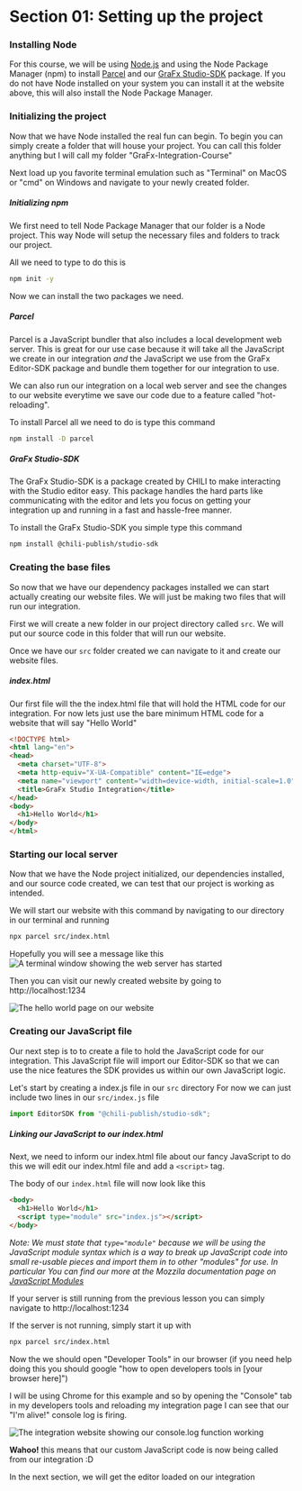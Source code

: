 # Section 01: Setting up the project

### Installing Node
For this course, we will be using [Node.js](https://nodejs.org/) and using the Node Package Manager (npm) to install [Parcel](https://parceljs.org/getting-started/webapp/) and our [GraFx Studio-SDK](https://www.npmjs.com/package/@chili-publish/studio-sdk) package. If you do not have Node installed on your system you can install it at the website above, this will also install the Node Package Manager.

### Initializing the project

Now that we have Node installed the real fun can begin. To begin you can simply create a folder that will house your project. You can call this folder anything but I will call my folder "GraFx-Integration-Course"

Next load up you favorite terminal emulation such as "Terminal" on MacOS or "cmd" on Windows and navigate to your newly created folder.

##### Initializing npm
We first need to tell Node Package Manager that our folder is a Node project. This way Node will setup the necessary files and folders to track our project.

All we need to type to do this is
```sh
npm init -y
```

Now we can install the two packages we need.
##### Parcel
Parcel is a JavaScript bundler that also includes a local development web server. This is great for our use case because it will take all the JavaScript we create in our integration _and_ the JavaScript we use from the GraFx Editor-SDK package and bundle them together for our integration to use.

We can also run our integration on a local web server and see the changes to our website everytime we save our code due to a feature called "hot-reloading".

To install Parcel all we need to do is type this command
```sh
npm install -D parcel
```

##### GraFx Studio-SDK
The GraFx Studio-SDK is a package created by CHILI to make interacting with the Studio editor easy. This package handles the hard parts like communicating with the editor and lets you focus on getting your integration up and running in a fast and hassle-free manner.

To install the GraFx Studio-SDK you simple type this command
```sh
npm install @chili-publish/studio-sdk
```

### Creating the base files
So now that we have our dependency packages installed we can start actually creating our website files. We will just be making two files that will run our integration.

First we will create a new folder in our project directory called `src`. We will put our source code in this folder that will run our website.

Once we have our `src` folder created we can navigate to it and create our website files.

##### index.html
Our first file will the the index.html file that will hold the HTML code for our integration. For now lets just use the bare minimum HTML code for a website that will say "Hello World"
```html
<!DOCTYPE html>
<html lang="en">
<head>
  <meta charset="UTF-8">
  <meta http-equiv="X-UA-Compatible" content="IE=edge">
  <meta name="viewport" content="width=device-width, initial-scale=1.0">
  <title>GraFx Studio Integration</title>
</head>
<body>
  <h1>Hello World</h1>
</body>
</html>
```

### Starting our local server
Now that we have the Node project initialized, our dependencies installed, and our source code created, we can test that our project is working as intended.

We will start our website with this command by navigating to our directory in our terminal and running
```sh
npx parcel src/index.html
```

Hopefully you will see a message like this
![A terminal window showing the web server has started](../assets/1-Setting-up-Project/server-started.png)

Then you can visit our newly created website by going to
http://localhost:1234

![The hello world page on our website](../assets/1-Setting-up-Project/hello-world.png)

### Creating our JavaScript file
Our next step is to to create a file to hold the JavaScript code for our integration. This JavaScript file will import our Editor-SDK so that we can use the nice features the SDK provides us within our own JavaScript logic.

Let's start by creating a index.js file in our `src` directory
For now we can just include two lines in our `src/index.js` file
```javascript
import EditorSDK from "@chili-publish/studio-sdk";
```

##### Linking our JavaScript to our index.html
Next, we need to inform our index.html file about our fancy JavaScript to do this we will edit our index.html file and add a `<script>` tag.

The body of our `index.html` file will now look like this
```html
<body>
  <h1>Hello World</h1>
  <script type="module" src="index.js"></script>
</body>
```

_Note: We must state that `type="module"` because we will be using the JavaScript module syntax which is a way to break up JavaScript code into small re-usable pieces and import them in to other "modules" for use. In particular You can find our more at the Mozzila documentation page on [JavaScript Modules](https://developer.mozilla.org/en-US/docs/Web/JavaScript/Guide/Modules)_

If your server is still running from the previous lesson you can simply navigate to http://localhost:1234

If the server is not running, simply start it up with
```sh
npx parcel src/index.html
```

Now the we should open "Developer Tools" in our browser (if you need help doing this you should google "how to open developers tools in [your browser here]")

I will be using Chrome for this example and so by opening the "Console" tab in my developers tools and reloading my integration page I can see that our "I'm alive!" console log is firing.

![The integration website showing our console.log function working](../assets/1-Setting-up-Project/javascript-linked.png)

**Wahoo!** this means that our custom JavaScript code is now being called from our integration :D

In the next section, we will get the editor loaded on our integration
